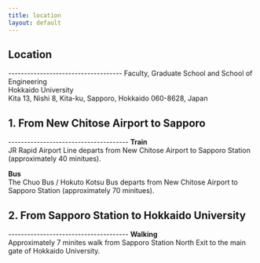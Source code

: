 ```yaml
---
title: location
layout: default
---
```

<div id="main-page">
<h2>Location</h2>
------------------------------------
Faculty, Graduate School and School of Engineering<br>
Hokkaido University<br>
Kita 13, Nishi 8, Kita-ku, Sapporo, Hokkaido 060-8628, Japan<br>

<h2>1. From New Chitose Airport to Sapporo</h2> 
--------------------------------------
<strong>Train</strong><br>
JR Rapid Airport Line departs from New Chitose Airport to Sapporo Station (approximately 40 minitues).<br>

<strong>Bus</strong><br>
The Chuo Bus / Hokuto Kotsu Bus departs from New Chitose Airport to Sapporo Station (approximately 70 minitues).<br>

<h2>2. From Sapporo Station to Hokkaido University</h2>
--------------------------------------
<strong>Walking</strong><br>
Approximately 7 minites walk from Sapporo Station North Exit to the main gate of Hokkaido University.
</div>



